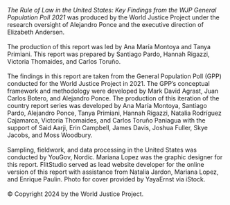 <i>The Rule of Law in the United States: Key Findings from the WJP General Population Poll 2021</i> was produced by the World Justice Project under the research oversight of Alejandro Ponce and the executive direction of Elizabeth Andersen.
<br><br>
The production of this report was led by Ana María Montoya and Tanya Primiani. This report was prepared by Santiago Pardo, Hannah Rigazzi,  Victoria Thomaides, and Carlos Toruño.
<br><br>
The findings in this report are taken from the General Population Poll (GPP) conducted for the World Justice Project in 2021. The GPP’s conceptual framework and methodology were developed by Mark David Agrast, Juan Carlos Botero, and Alejandro Ponce. The production of this iteration of the country report series was developed by Ana María Montoya, Santiago Pardo, Alejandro Ponce, Tanya Primiani, Hannah Rigazzi, Natalia Rodríguez Cajamarca, Victoria Thomaides, and Carlos Toruño Paniagua with the support of Said Aarji, Erin Campbell, James Davis, Joshua Fuller, Skye Jacobs, and Moss Woodbury.
<br><br>
Sampling, fieldwork, and data processing in the United States was conducted by YouGov, Nordic.
Mariana Lopez was the graphic designer for this report. FlitStudio served as lead website developer for the online version of this report with assistance from Natalia Jardon, Mariana Lopez, and Enrique Paulin. Photo for cover provided by YayaErnst via iStock.
<br><br>
© Copyright 2024 by the World Justice Project.
<br><br>